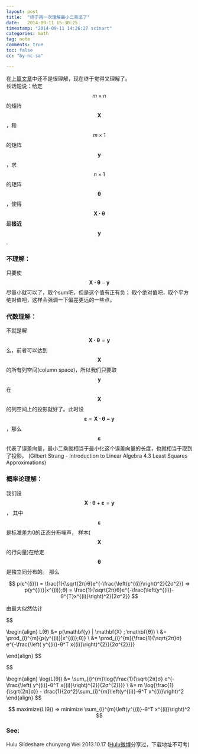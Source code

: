 ```yaml
---
layout: post
title:  "终于再一次理解最小二乘法了"
date:   2014-09-11 15:30:25
timestamp: "2014-09-11 14:26:27 scinart"
categories: math
tag: note
comments: true
toc: false
cc: "by-nc-sa"

---
```


在[上篇文章](/math/2014/06/19/Linear-Regression/)中还不是很理解，现在终于觉得又理解了。  
长话短说：给定 $$ m × n $$ 的矩阵 $$ \mathbf{X} $$，和$$ m × 1 $$的矩阵 $$\mathbf{y}$$，求$$n×1$$的矩阵$$ \mathbf{θ} $$，使得$$ \mathbf{X⋅θ}$$最**接近**$$\mathbf{y}$$.

### 不理解：

只要使 $$ \mathbf{X⋅θ} - \mathbf{y} $$尽量小就可以了，取个sum吧，但是这个值有正有负；
取个绝对值吧，取个平方绝对值吧，这样会强调一下偏差更远的一些点。

### 代数理解：

不就是解$$ \mathbf{X⋅θ} = \mathbf{y} $$么，前者可以达到$$\mathbf{X}$$的所有列空间(column space)，所以我们只要取$$\mathbf{y}$$在$$\mathbf{X}$$的列空间上的投影就好了。此时设$$\mathbf{ε} = \mathbf{X⋅θ-y}$$，那么$$\mathbf{ε}$$代表了误差向量，最小二乘就相当于最小化这个误差向量的长度，也就相当于取到了投影。
(Gilbert Strang - Introduction to Linear Algebra 4.3 Least Squares Approximations)

### 概率论理解：

我们设 $$ \mathbf{X⋅θ} + \mathbf{ε} = \mathbf{y} $$，
其中$$\mathbf{ε}$$是标准差为0的正态分布噪声，
样本($$\mathbf{X}$$的行向量)在给定$$\mathbf{θ}$$是独立同分布的。
那么

<p class="font18px">

$$
p(ε^{(i)}) = \frac{1}{\sqrt{2π}θ}e^{-\frac{\left(ε^{(i)}\right)^2}{2σ^2}}
  ⇒ p(y^{(i)}|x^{(i)};θ) = \frac{1}{\sqrt{2π}θ}e^{-\frac{\left(y^{(i)}-θ^{T}x^{(i)}\right)^2}{2σ^2}}
$$

</p>

由最大似然估计

<p class="font18px">

$$

\begin{align}
L(θ) &= p(\mathbf{y} | \mathbf{X} ; \mathbf{θ}) \\
     &= \prod_{i}^{m}{p(y^{(i)}|x^{(i)};θ)} \\
	 &= \prod_{i}^{m}{\frac{1}{\sqrt{2π}σ} e^{-\frac{\left( y^{(i)}-θ^T x{(i)}\right)^{2}}{2σ^{2}}}}

\end{align}
$$

$$

\begin{align}
\log(L(θ)) &= \sum_{i}^{m}\log{\frac{1}{\sqrt{2π}σ} e^{-\frac{\left( y^{(i)}-θ^T x{(i)}\right)^{2}}{2σ^{2}}}} \\
          &= m \log{\frac{1}{\sqrt{2π}σ}} - \frac{1}{2σ^2}\sum_{i}^{m}\left(y^{(i)}-θ^T x^{(i)}\right)^2
\end{align}
$$

$$
maximize(L(θ)) ⇒ minimize \sum_{i}^{m}\left(y^{(i)}-θ^T x^{(i)}\right)^2
$$
</p>

### See:

Hulu Slideshare chunyang Wei 2013.10.17 ([Hulu微博](http://weibo.com/hulujobs)分享过，下载地址不可考)
